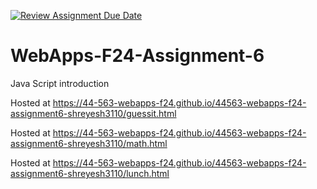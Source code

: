 [![Review Assignment Due Date](https://classroom.github.com/assets/deadline-readme-button-22041afd0340ce965d47ae6ef1cefeee28c7c493a6346c4f15d667ab976d596c.svg)](https://classroom.github.com/a/cCoVexb_)
# WebApps-F24-Assignment-6
Java Script introduction

Hosted at https://44-563-webapps-f24.github.io/44563-webapps-f24-assignment6-shreyesh3110/guessit.html

Hosted at https://44-563-webapps-f24.github.io/44563-webapps-f24-assignment6-shreyesh3110/math.html

Hosted at https://44-563-webapps-f24.github.io/44563-webapps-f24-assignment6-shreyesh3110/lunch.html
